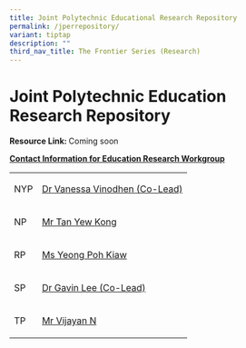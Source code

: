 ```yaml
---
title: Joint Polytechnic Educational Research Repository
permalink: /jperrepository/
variant: tiptap
description: ""
third_nav_title: The Frontier Series (Research)
---
```

<h1>Joint Polytechnic Education Research Repository</h1>
<p><strong>Resource Link: </strong>Coming soon</p>
<p></p>
<p><strong><u>Contact Information for Education Research Workgroup</u></strong>
</p>
<table style="minWidth: 50px">
<colgroup>
<col>
<col>
</colgroup>
<tbody>
<tr>
<td rowspan="1" colspan="1">
<p>NYP</p>
</td>
<td rowspan="1" colspan="1">
<p><a href="mailto:vanessa_vinodhen@nyp.edu.sg" rel="noopener noreferrer nofollow" target="_blank">Dr Vanessa Vinodhen (Co-Lead)</a>
</p>
</td>
</tr>
<tr>
<td rowspan="1" colspan="1">
<p>NP</p>
</td>
<td rowspan="1" colspan="1">
<p><a href="mailto:tan_yew_kong@np.edu.sg" rel="noopener noreferrer nofollow" target="_blank">Mr Tan Yew Kong</a>
</p>
</td>
</tr>
<tr>
<td rowspan="1" colspan="1">
<p>RP</p>
</td>
<td rowspan="1" colspan="1">
<p><a href="mailto:yeong_poh_kiaw@rp.edu.sg" rel="noopener noreferrer nofollow" target="_blank">Ms Yeong Poh Kiaw</a>&nbsp;&nbsp;&nbsp;&nbsp;&nbsp;&nbsp;&nbsp;&nbsp;&nbsp;&nbsp;&nbsp;&nbsp;</p>
</td>
</tr>
<tr>
<td rowspan="1" colspan="1">
<p>SP</p>
</td>
<td rowspan="1" colspan="1">
<p><a href="mailto:gavin_bryan_lee@sp.edu.sg" rel="noopener noreferrer nofollow" target="_blank">Dr Gavin Lee (Co-Lead)</a>
</p>
</td>
</tr>
<tr>
<td rowspan="1" colspan="1">
<p>TP</p>
</td>
<td rowspan="1" colspan="1">
<p><a href="mailto:vijayan_N@tp.edu.sg" rel="noopener noreferrer nofollow" target="_blank">Mr Vijayan N</a>
</p>
</td>
</tr>
</tbody>
</table>
<p></p>
<p></p>
<p></p>